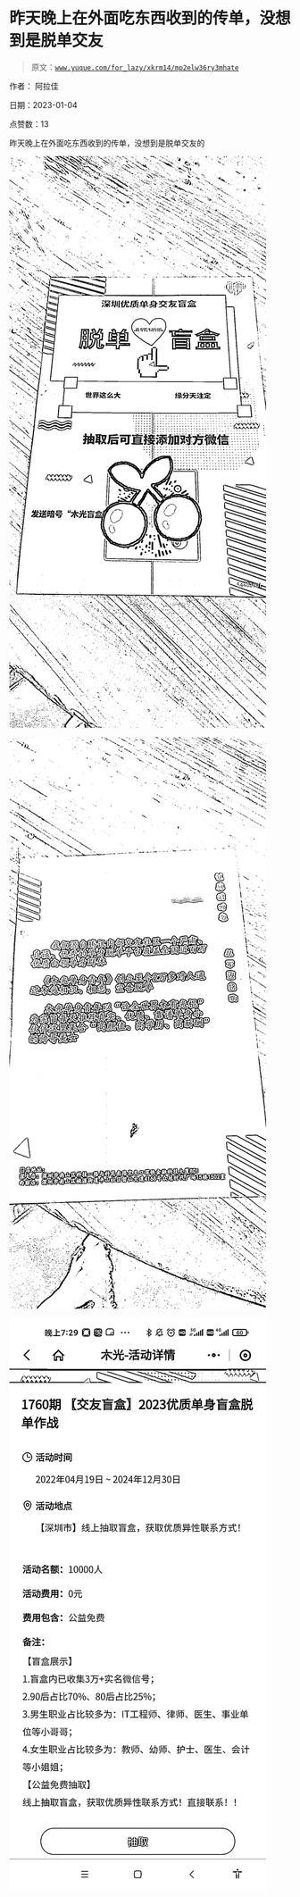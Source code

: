 # 昨天晚上在外面吃东西收到的传单，没想到是脱单交友

> 原文：[`www.yuque.com/for_lazy/xkrm14/mp2elw36ry3mhate`](https://www.yuque.com/for_lazy/xkrm14/mp2elw36ry3mhate)



作者： 阿拉佳 

日期：2023-01-04 

点赞数：13 

昨天晚上在外面吃东西收到的传单，没想到是脱单交友的 

![](img/fd68d7939cf3324ee11202c3fda75dce.png) 

![](img/f9eb1628f2e812d565fc49261cd33baf.png) 

![](img/9898965206f027ca528a871d9764a9d1.png) 

